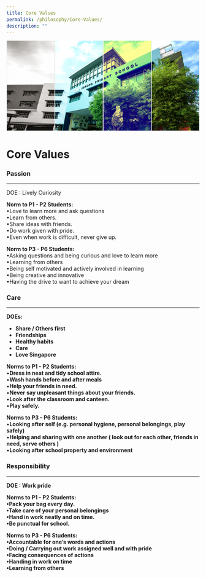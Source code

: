 ```yaml
---
title: Core Values
permalink: /philosophy/Core-Values/
description: ""
---
```

![](/images/Banner.png)

Core Values
===========

### Passion
-------

DOE : Lively Curiosity

<b>Norm to P1 - P2 Students:</b> <br>
•Love to learn more and ask questions <br>
•Learn from others. <br>
•Share ideas with friends. <br>
•Do work given with pride. <br>
•Even when work is difficult, never give up.

<b>Norm to P3 - P6 Students:</b> <br>
•Asking questions and being curious and love to learn more <br>
•Learning from others <br>
•Being self motivated and actively involved in learning <br>
•Being creative and innovative <br>
•Having the drive to want to achieve your dream

### Care
----

<b>DOEs:</b> <br>
*   <b>Share / Others first</b>
*   <b>Friendships</b>
*   <b>Healthy habits</b>
*   <b>Care</b>
*   <b>Love Singapore</b>

<b>Norms to P1 - P2 Students:</b> <br>
•<b>Dress in neat and tidy school attire.</b> <br>
•<b>Wash hands before and after meals</b> <br>
•<b>Help your friends in need.</b> <br>
•<b>Never say unpleasant things about your friends.</b> <br>•<b>Look after the classroom and canteen.</b> <br>
•<b>Play safely.</b> <br>

<b>Norms to P3 - P6 Students:</b> <br>
•<b>Looking after self (e.g. personal hygiene, personal belongings, play safely)</b> <br>
•<b>Helping and sharing with one another ( look out for each other, friends in need, serve others )</b> <br>
•<b>Looking after school property and environment</b> <br>


### Responsibility
--------------

  

<b>DOE : Work pride</b> <br>

<b>Norms to P1 - P2 Students:</b> <br>
<b>•Pack your bag every day.</b> <br>
<b>•Take care of your personal belongings</b> <br>
<b>•Hand in work neatly and on time.</b> <br>
<b>•Be punctual for school.</b>

<b>Norms to P3 - P6 Students:</b> <br>
<b>•Accountable for one’s words and actions</b> <br>
<b>•Doing / Carrying out work assigned well and with pride</b> <br>
<b>•Facing consequences of actions</b> <br>
<b>•Handing in work on time</b> <br>
<b>•Learning from others</b>